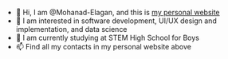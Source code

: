 - 👋 Hi, I am @Mohanad-Elagan, and this is [my personal website](https://www.Mohanad-Elagan.com)
- 👀 I am interested in software development, UI/UX design and implementation, and data science
- 🌱 I am currently studying at STEM High School for Boys
- 📫 Find all my contacts in my personal website above
